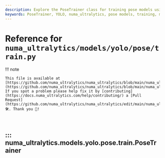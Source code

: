 ```yaml
---
description: Explore the PoseTrainer class for training pose models using YOLO from numa_ultralytics. Includes initialization, model configuration, and plotting methods.
keywords: PoseTrainer, YOLO, numa_ultralytics, pose models, training, model configuration, deep learning, machine learning, pose estimation
---
```


# Reference for `numa_ultralytics/models/yolo/pose/train.py`

!!! note

    This file is available at [https://github.com/numa_ultralytics/numa_ultralytics/blob/main/numa_ultralytics/models/yolo/pose/train.py](https://github.com/numa_ultralytics/numa_ultralytics/blob/main/numa_ultralytics/models/yolo/pose/train.py). If you spot a problem please help fix it by [contributing](https://docs.numa_ultralytics.com/help/contributing/) a [Pull Request](https://github.com/numa_ultralytics/numa_ultralytics/edit/main/numa_ultralytics/models/yolo/pose/train.py) 🛠️. Thank you 🙏!

<br>

## ::: numa_ultralytics.models.yolo.pose.train.PoseTrainer

<br><br>
